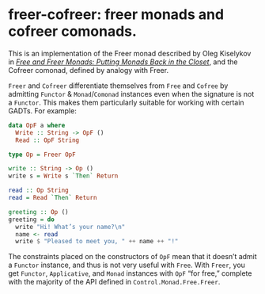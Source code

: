 # freer-cofreer: freer monads and cofreer comonads.

This is an implementation of the Freer monad described by Oleg Kiselykov in _[Free and Freer Monads: Putting Monads Back in the Closet][Free and Freer]_, and the Cofreer comonad, defined by analogy with Freer.

`Freer` and `Cofreer` differentiate themselves from `Free` and `Cofree` by admitting `Functor` & `Monad`/`Comonad` instances even when the signature is not a `Functor`. This makes them particularly suitable for working with certain GADTs. For example:

```Haskell
data OpF a where
  Write :: String -> OpF ()
  Read :: OpF String

type Op = Freer OpF

write :: String -> Op ()
write s = Write s `Then` Return

read :: Op String
read = Read `Then` Return

greeting :: Op ()
greeting = do
  write "Hi! What’s your name?\n"
  name <- read
  write $ "Pleased to meet you, " ++ name ++ "!"
```

The constraints placed on the constructors of `OpF` mean that it doesn’t admit a `Functor` instance, and thus is not very useful with `Free`. With `Freer`, you get `Functor`, `Applicative`, and `Monad` instances with `OpF` “for free,” complete with the majority of the API defined in `Control.Monad.Free.Freer`.

[Free and Freer]: http://okmij.org/ftp/Computation/free-monad.html
